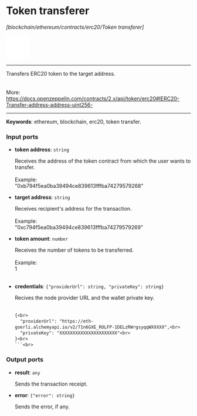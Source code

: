 # Token transferer

_[blockchain/ethereum/contracts/erc20/Token transferer]_

![icon](</assets/icons/6e06ed83-301e-41ca-bae9-1257efb8e703.png>)

---

Transfers ERC20 token to the target address.<br>
<br>
<br>
More:<br>
https://docs.openzeppelin.com/contracts/2.x/api/token/erc20#IERC20-Transfer-address-address-uint256-<br>

---

__Keywords__: ethereum, blockchain, erc20, token transfer.

### Input ports

* __token address__: ` string `

    Receives the address of the token contract from which the user wants to transfer.<br>
    <br>
    Example:<br>
    "0xb794f5ea0ba39494ce839613fffba74279579268"<br>


* __target address__: ` string `

    Receives recipient's address for the transaction.<br>
    <br>
    Example:<br>
    "0xc794f5ea0ba39494ce839613fffba74279579269"<br>


* __token amount__: ` number `

    Receives the number of tokens to be transferred.<br>
    <br>
    Example:<br>
    1<br>
    <br>


* __credentials__: ` {"providerUrl": string, "privateKey": string} `

    Recives the node provider URL and the wallet private key.<br>
    <br>
    ```<br>
    {<br>
      "providerUrl": "https://eth-goerli.alchemyapi.io/v2/71n6GXE_ROLFP-1DELzRWrgsyqqWXXXXX",<br>
      "privateKey": "XXXXXXXXXXXXXXXXXXXXXX"<br>
    }<br>
    ```<br>

### Output ports

* __result__: ` any `

    Sends the transaction receipt.<br>


* __error__: ` {"error": string} `

    Sends the error, if any.<br>

